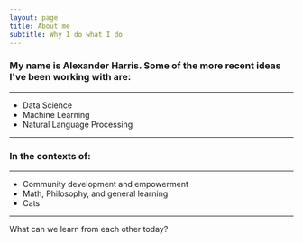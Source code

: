 ```yaml
---
layout: page
title: About me
subtitle: Why I do what I do
---
```


### My name is Alexander Harris. Some of the more recent ideas I've been working with are:
___
- Data Science
- Machine Learning
- Natural Language Processing
___

### In the contexts of:
___
- Community development and empowerment
- Math, Philosophy, and general learning
- Cats
___

What can we learn from each other today?
